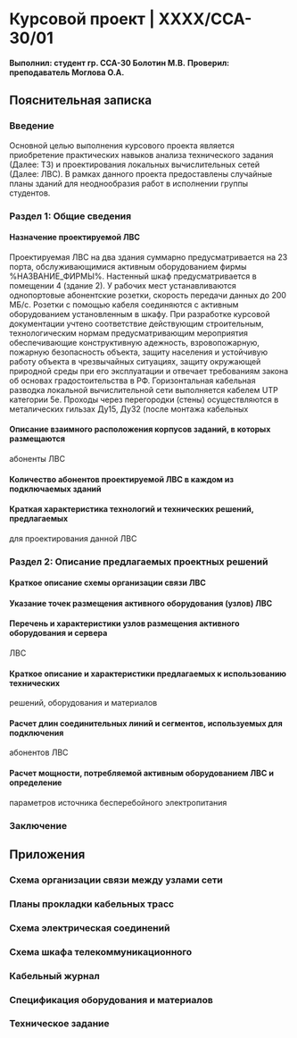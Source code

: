# Курсовой проект | XXXX/CCA-30/01
**Выполнил: студент гр. ССА-30 Болотин М.В.**
**Проверил: преподаватель Моглова О.А.**

## Пояснительная записка
### Введение
Основной целью выполнения курсового проекта является приобретение практических навыков анализа технического задания (Далее: ТЗ) и проектирования локальных вычислительных сетей (Далее: ЛВС). В рамках данного проекта предоставлены случайные планы зданий для неоднообразия работ в исполнении группы студентов.

### Раздел 1: Общие сведения
#### Назначение проектируемой ЛВС
  Проектируемая ЛВС на два здания суммарно предусматривается на 23 порта, обслуживающимися активным оборудованием фирмы %НАЗВАНИЕ_ФИРМЫ%. Настенный шкаф предусматривается в помещении 4 (здание 2). У рабочих мест устанавливаются однопортовые абонентские розетки, скорость передачи данных до 200 МБ/с. Розетки с помощью кабеля соединяются с активным оборудованием установленным в шкафу.
  При разработке курсовой документации учтено соответствие действующим строительным, технологическим нормам предусматривающим мероприятия обеспечивающие конструктивную адежность, взровопожарную, пожарную безопасность объекта, защиту населения и устойчивую работу объекта в чрезвычайных ситуациях, защиту окружающей природной среды при его эксплуатации и отвечает требованиям закона об основах градостоительства в РФ.
  Горизонтальная кабельная разводка локальной вычислительной сети выполняется кабелем UTP категории 5е. Проходы через перегородки (стены) осуществляются в металических гильзах Ду15, Ду32 (после монтажа кабельных

#### Описание взаимного расположения корпусов заданий, в которых размещаются
абоненты ЛВС

#### Количество абонентов проектируемой ЛВС в каждом из подключаемых зданий

#### Краткая характеристика технологий и технических решений, предлагаемых
для проектирования данной ЛВС

### Раздел 2: Описание предлагаемых проектных решений
#### Краткое описание схемы организации связи ЛВС

#### Указание точек размещения активного оборудования (узлов) ЛВС

#### Перечень и характеристики узлов размещения активного оборудования и сервера
ЛВС

#### Краткое описание и характеристики предлагаемых к использованию технических
решений, оборудования и материалов

#### Расчет длин соединительных линий и сегментов, используемых для подключения
абонентов ЛВС

#### Расчет мощности, потребляемой активным оборудованием ЛВС и определение
параметров источника бесперебойного электропитания

### Заключение

## Приложения
### Схема организации связи между узлами сети

### Планы прокладки кабельных трасс

### Схема электрическая соединений

### Схема шкафа телекоммуникационного

### Кабельный журнал

### Спецификация оборудования и материалов

### Техническое задание
